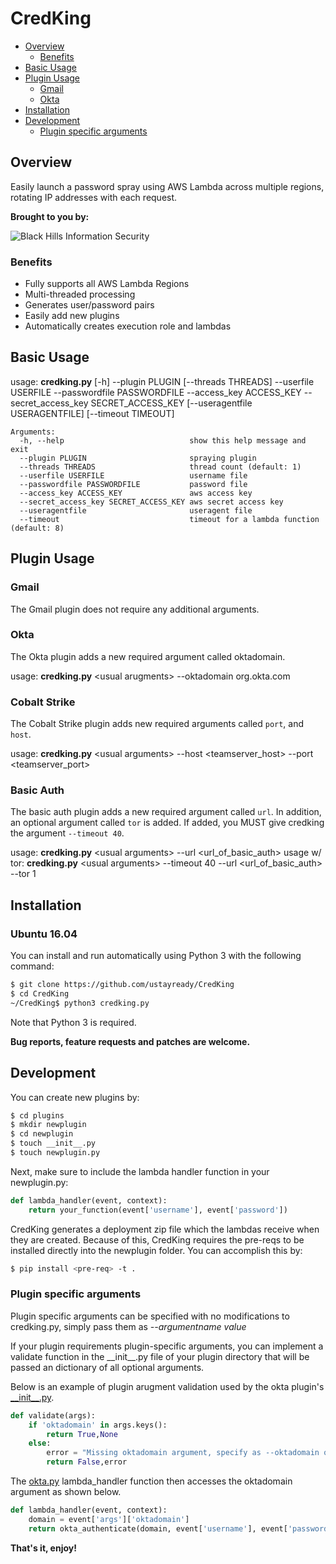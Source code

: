 CredKing
==================
- [Overview](#overview)
	- [Benefits](#benefits)
- [Basic Usage](#basic-usage)
- [Plugin Usage](#plugin-usage)
    - [Gmail](#gmail)
    - [Okta](#okta)
- [Installation](#installation)
- [Development](#development)
    - [Plugin specific arguments](#plugin-specific-arguments)

## Overview ##
Easily launch a password spray using AWS Lambda across multiple regions, rotating IP addresses with each request.

**Brought to you by:**

![Black Hills Information Security](https://www.blackhillsinfosec.com/wp-content/uploads/2016/03/BHIS-logo-L-300x300.png "Black Hills Information Security")

### Benefits ###

 * Fully supports all AWS Lambda Regions
 * Multi-threaded processing
 * Generates user/password pairs
 * Easily add new plugins
 * Automatically creates execution role and lambdas

## Basic Usage ##
usage: **credking.py** [-h] --plugin PLUGIN [--threads THREADS] --userfile
                   USERFILE --passwordfile PASSWORDFILE --access_key
                   ACCESS_KEY --secret_access_key SECRET_ACCESS_KEY
                   [--useragentfile USERAGENTFILE] [--timeout TIMEOUT]

```
Arguments:
  -h, --help                            show this help message and exit
  --plugin PLUGIN                       spraying plugin
  --threads THREADS                     thread count (default: 1)
  --userfile USERFILE                   username file
  --passwordfile PASSWORDFILE           password file
  --access_key ACCESS_KEY               aws access key
  --secret_access_key SECRET_ACCESS_KEY aws secret access key
  --useragentfile                       useragent file
  --timeout                             timeout for a lambda function (default: 8)
```

## Plugin Usage ##

### Gmail ###
The Gmail plugin does not require any additional arguments.

### Okta ###
The Okta plugin adds a new required argument called oktadomain.

usage: **credking.py** \<usual arugments\> --oktadomain org.okta.com

### Cobalt Strike ###
The Cobalt Strike plugin adds new required arguments called `port`, and `host`.

usage: **credking.py** \<usual arguments\> --host <teamserver_host> --port <teamserver_port>

### Basic Auth ###
The basic auth plugin adds a new required argument called `url`. In addition, an optional argument called `tor` is added. If added, you MUST give credking the argument `--timeout 40`.

usage: **credking.py** \<usual arguments\> --url <url_of_basic_auth>
usage w/ tor: **credking.py** \<usual arguments\> --timeout 40 --url <url_of_basic_auth> --tor 1

## Installation ##

### Ubuntu 16.04

You can install and run automatically using Python 3 with the following command:

```bash
$ git clone https://github.com/ustayready/CredKing
$ cd CredKing
~/CredKing$ python3 credking.py
```

Note that Python 3 is required.

**Bug reports, feature requests and patches are welcome.**

## Development ##

You can create new plugins by:

```bash
$ cd plugins
$ mkdir newplugin
$ cd newplugin
$ touch __init__.py
$ touch newplugin.py
```

Next, make sure to include the lambda handler function in your newplugin.py:
```python
def lambda_handler(event, context):
	return your_function(event['username'], event['password'])
```

CredKing generates a deployment zip file which the lambdas receive when they are created. Because of this, CredKing requires the pre-reqs to be installed directly into the newplugin folder. You can accomplish this by:

```bash
$ pip install <pre-req> -t .
```

### Plugin specific arguments ###

Plugin specific arguments can be specified with no modifications to credking.py, simply pass them as *--argumentname value*

If your plugin requirements plugin-specific arguments, you can implement a validate function in the \_\_init\_\_.py file of your plugin directory that will be passed an dictionary of all optional arguments.

Below is an example of plugin arugment validation used by the okta plugin's [\_\_init\_\_.py](plugins/okta/__init__.py).

```python
def validate(args):
    if 'oktadomain' in args.keys():
        return True,None
    else:
        error = "Missing oktadomain argument, specify as --oktadomain org.okta.com"
        return False,error
```

The [okta.py](plugins/okta/okta.py) lambda_handler function then accesses the oktadomain argument as shown below.

```python
def lambda_handler(event, context):
	domain = event['args']['oktadomain']
	return okta_authenticate(domain, event['username'], event['password'], event['useragent'])
```

**That's it, enjoy!**
